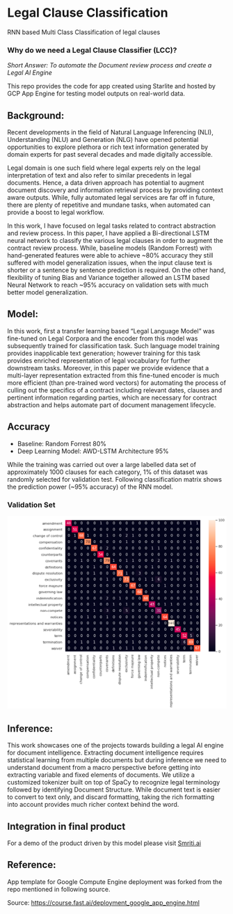# Legal Clause Classification
RNN based Multi Class Classification of legal clauses


### Why do we need a Legal Clause Classifier (LCC)?

*Short Answer: To automate the Document review process and create a Legal AI Engine*

This repo provides the code for app created using Starlite and hosted by GCP App Engine for testing model outputs on real-world data. 

## Background:
Recent developments in the field of Natural Language Inferencing (NLI), Understanding (NLU) and Generation (NLG) have opened potential opportunities to explore plethora or rich text information generated by domain experts for past several decades and made digitally accessible.

Legal domain is one such field where legal experts rely on the legal interpretation of text and also refer to similar precedents in legal documents. Hence, a data driven approach has potential to augment document discovery and information retrieval process by providing context aware outputs. While, fully automated legal services are far off in future, there are plenty of repetitive and mundane tasks, when automated can provide a boost to legal workflow.

In this work, I have focused on legal tasks related to contract abstraction and review process. In this paper, I have applied a Bi-directional LSTM neural network to classify the various legal clauses in order to augment the contract review process. While, baseline models (Random Forrest) with hand-generated features were able to achieve ~80% accuracy they still suffered with model generalization issues, when the input clause text is shorter or a sentence by sentence prediction is required. On the other hand, flexibility of tuning Bias and Variance together allowed an LSTM based Neural Network to reach ~95% accuracy on validation sets with much better model generalization.

## Model:
In this work, first a transfer learning based “Legal Language Model” was fine-tuned on Legal Corpora and the encoder from this model was subsequently trained for classification task. Such language model training provides inapplicable text generation; however training for this task provides enriched representation of legal vocabulary for further downstream tasks. Moreover, in this paper we provide evidence that a multi-layer representation extracted from this fine-tuned encoder is much more efficient (than pre-trained word vectors) for automating the process of culling out the specifics of a contract including relevant dates, clauses and pertinent information regarding parties, which are necessary for contract abstraction and helps automate part of document management lifecycle.

## Accuracy

- Baseline: Random Forrest 80%
- Deep Learning Model: AWD-LSTM Architecture 95%


While the training was carried out over a large labelled data set of approximately 1000 clauses for each category, 1% of this dataset was randomly selected for validation test. Following classification matrix shows the prediction power (~95% accuracy) of the RNN model.

### Validation Set
![](./RNN-AWD_LSTM_training.png)

## Inference:

This work showcases one of the projects towards building a legal AI engine for document intelligence.  Extracting document intelligence requires statistical learning from multiple documents but during inference we need to understand document from a macro perspective before getting into extracting variable and fixed elements of documents. We utilize a customized tokenizer built on top of SpaCy to recognize legal terminology followed by identifying Document Structure. While document text is easier to convert to text only, and discard formatting, taking the rich formatting into account provides much richer context behind the word.


## Integration in final product
For a demo of the product driven by this model please visit [Smriti.ai](https://www.smriti.ai)

## Reference:
App template for Google Compute Engine deployment was forked from the repo mentioned in following source.

Source: https://course.fast.ai/deployment_google_app_engine.html
